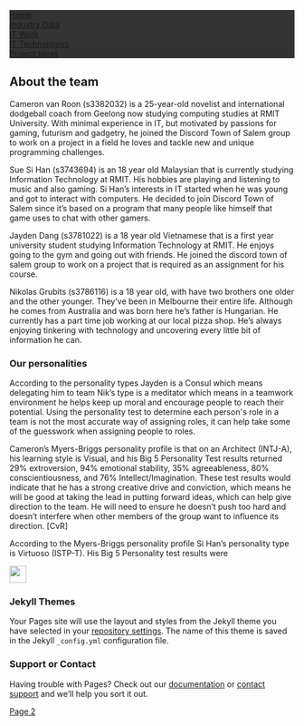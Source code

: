 <html>
<head>
<style>
ul {
  list-style-type: none;
  margin: 0;
  padding: 0;
  overflow: hidden;
  background-color: #333;
}

li {
  float: left;
}

li a {
  display: block;
  color: white;
  text-align: center;
  padding: 14px 16px;
  text-decoration: none;
}

li a:hover {
  background-color: #111;
}
</style>
</head>
<body>

<ul>
  <li><a href="index">Home</a></li>
  <li><a href="page-2">Industry Data</a></li>
  <li><a href="page-3">IT Work</a></li>
  <li><a href="page-4">IT Technologies</a></li>
  <li><a href="page-5">Project ideas</a></li>
</ul>

</body>
</html>


## About the team

Cameron van Roon (s3382032) is a 25-year-old novelist and international dodgeball coach from Geelong now studying computing studies at RMIT University. With minimal experience in IT, but motivated by passions for gaming, futurism and gadgetry, he joined the Discord Town of Salem group to work on a project in a field he loves and tackle new and unique programming challenges.

Sue Si Han (s3743694) is an 18 year old Malaysian that is currently studying Information Technology at RMIT. His hobbies are playing and listening to music and also gaming. Si Han’s interests in IT started when he was young and got to interact with computers. He decided to join Discord Town of Salem since it’s based on a program that many people like himself that game uses to chat with other gamers. 


Jayden Dang (s3781022) is a 18 year old Vietnamese that is a first year university student studying Information Technology at RMIT. He enjoys going to the gym and going out with friends. He joined the discord town of salem group to work on a project that is required as an assignment for his course. 

Nikolas Grubits (s3786116) is a 18 year old, with have two brothers one older and the other younger. They’ve been in Melbourne their entire life. Although he comes from Australia and was born here he’s father is Hungarian. He currently has a part time job working at our local pizza shop. He’s always enjoying tinkering with technology and uncovering every little bit of information he can.


### Our personalities 

According to the personality types Jayden is a Consul which means delegating him to team 
Nik’s type is a meditator which means in a teamwork environment he helps keep up moral and encourage people to reach their potential.  Using the personality test to determine each person's role in a team is not the most accurate way of assigning roles, it can help take some of the guesswork when assigning people to roles. 

Cameron’s Myers-Briggs personality profile is that on an Architect (INTJ-A), his learning style is Visual, and his Big 5 Personality Test results returned 29% extroversion, 94% emotional stability, 35% agreeableness, 80% conscientiousness, and 76% Intellect/Imagination. These test results would indicate that he has a strong creative drive and conviction, which means he will be good at taking the lead in putting forward ideas, which can help give direction to the team. He will need to ensure he doesn’t push too hard and doesn’t interfere when other members of the group want to influence its direction. [CvR]

According to the Myers-Briggs personality profile Si Han’s personality type is Virtuoso (ISTP-T). His Big 5 Personality test results were 

<html>
<style>
#boat {
  margin-left: 0;
  cursor: pointer;
  transition: margin-left 3s ease-in-out;
}

/* flipping the picture with CSS */
.back {
  transform: scaleX(-1);
  filter: fliph;
}
</style>
<head>
  <meta charset="utf-8">
  <link rel="stylesheet" href="style.css">
</head>

<body>

  <img src="https://discordtownofsalem.github.io/main/images/consul.png" id="boat" width = "30">

  <script>
    boat.onclick = function() {

      this.onclick = null; // only the first click should start the animation

      let times = 1;

      function go() {
        if (times % 2) {
          boat.classList.remove('back');
          boat.style.marginLeft = 100 + 200 + 'px';
        } else {
          boat.classList.add('back');
          boat.style.marginLeft = 100 - 200 + 'px';
        }

      }

      go();

      boat.addEventListener('transitionend', function() {
        times++;
        go();
      });
    }
  </script>


</body>

</html>


### Jekyll Themes

Your Pages site will use the layout and styles from the Jekyll theme you have selected in your [repository settings](https://github.com/discordtownofsalem/main/settings). The name of this theme is saved in the Jekyll `_config.yml` configuration file.

### Support or Contact

Having trouble with Pages? Check out our [documentation](https://help.github.com/categories/github-pages-basics/) or [contact support](https://github.com/contact) and we’ll help you sort it out.

<a href="https://discordtownofsalem.github.io/main/page-2">Page 2</a>
